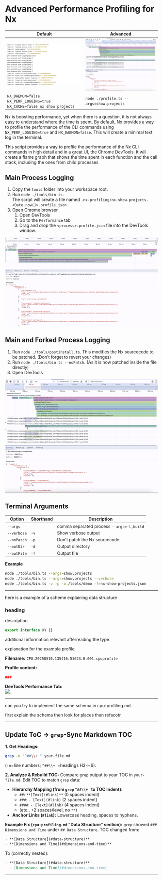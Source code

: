 # Advanced Performance Profiling for Nx

| Default                                                                | Advanced                                                                   |
| ---------------------------------------------------------------------- | -------------------------------------------------------------------------- |
| ![flame-charts.png](./tools/imgs/nx-default-profile.png)               | ![flame-charts.png](./tools/imgs/main-and-forked-process-flame-charts.png) |
| `NX_DAEMON=false NX_PERF_LOGGING=true NX_CACHE=false nx show projects` | `node ./profile.ts --args=show,projects`                                   |

Nx is boosting performance, yet when there is a question, it is not always easy to understand where the time is spent.
By default, Nx provides a way to profile the performance of the CLI commands using `NX_PERF_LOGGING=true` and `NX_DAEMON=false`.
This will create a minimal text log in the terminal.

This script provides a way to profile the performance of the Nx CLI commands in high detail and in a great UI, the Chrome DevTools.
It will create a flame graph that shows the time spent in each function and the call stack, including the ones from child processes

## Main Process Logging

1. Copy the `tools` folder into your workspace root.
2. Run `node ./tools/bin.ts`.  
   The script will create a file named `.nx-profiling/nx-show-projects.<Date.now()>.profile.json`.
3. Open Chrome browser
   1. Open DevTools
   2. Go to the `Performance` tab
   3. Drag and drop the `<process>.profile.json` file into the DevTools window.

![flame-charts.png](./tools/imgs/main-process-flame-charts.png)

## Main and Forked Process Logging

1. Run `node ./tools/postinstall.ts`. This modifies the Nx sourcecode to be patched. (Don't forget
   to revert your changes)
2. Run `node ./tools/bin.ts --noPatch`. (As it is now patched inside the file directly)
3. Open DevTools

![flame-charts.png](./tools/imgs/main-and-forked-process-flame-charts.png)

## Terminal Arguments

| Option      | Shorthand | Description                               |
| ----------- | --------- | ----------------------------------------- |
| `--args`    |           | comma separated process `--args=-t,build` |
| `--verbose` | `-v`      | Show verbose output                       |
| `--noPatch` | `-p`      | Don't patch the Nx sourcecode             |
| `--outDir`  | `-d`      | Output directory                          |
| `--outFile` | `-f`      | Output file                               |

**Example**

```sh
node ./tools/bin.ts --args=show,projects
node ./tools/bin.ts --args=show,projects --verbose
node ./tools/bin.ts -v -p -o./tools/demo -f=nx-show-projects.json
```

---

here is a example of a scheme explaining data structure

### heading

description

```ts
export interface XY {}
```

additional information relevant afterreading the type.

explanation for the example profile

**Filename:**
`CPU.20250510.135416.51623.0.001.cpuprofile`

**Profile content:**

```json
###
```

**DevTools Performance Tab:**  
<img src=".." alt=".." width="800">

---

can you try to implement the same schema in cpu-profiling.md.

first explain the schema then look for places then refacotr

---

## Update ToC -> `grep`-Sync Markdown TOC

**1. Get Headings:**

```bash
grep -n "^##\\+ " your-file.md
```

(`-n`=line numbers; `^##\\+ `=headings H2-H6).

**2. Analyze & Rebuild TOC:**
Compare `grep` output to your TOC in `your-file.md`. Edit TOC to match `grep` data:

- **Hierarchy Mapping (from `grep` `^##\\+ ` to TOC indent):**
  - `##`: `**[Text](#link)**` (0 spaces indent)
  - `###`: `- [Text](#link)` (2 spaces indent)
  - `####`: `- [Text](#link)` (4 spaces indent)
  - (etc., +2 spaces/level, no `**`)
- **Anchor Links (`#link`):** Lowercase heading, spaces to hyphens.

**Example Fix (`cpu-profiling.md` "Data Structure" section):**
`grep` showed `### Dimensions and Time` under `## Data Structure`.
TOC changed from:

```markdown
- **[Data Structure](#data-structure)**
- **[Dimensions and Time](#dimensions-and-time)**
```

To (correctly nested):

```markdown
- **[Data Structure](#data-structure)**
  - [Dimensions and Time](#dimensions-and-time)
```

---

